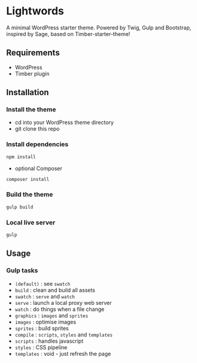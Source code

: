 # Lightwords

A minimal WordPress starter theme. Powered by Twig, Gulp and Bootstrap, inspired by Sage, based on Timber-starter-theme!

## Requirements

* WordPress
* Timber plugin

## Installation

### Install the theme

* cd into your WordPress theme directory
* git clone this repo

### Install dependencies

```sh
npm install
```

* optional Composer

```sh
composer install
```

### Build the theme

```sh
gulp build
```

### Local live server

```sh
gulp
```

## Usage

### Gulp tasks

* `(default)` : see `swatch`
* `build` : clean and build all assets
* `swatch` : `serve` and `watch`
* `serve` : launch a local proxy web server
* `watch` : do things when a file change
* `graphics` : `images` and `sprites`
* `images` : optimise images
* `sprites` : build sprites
* `compile` : `scripts`, `styles` and `templates`
* `scripts` : handles javascript
* `styles` : CSS pipeline
* `templates` : void - just refresh the page
